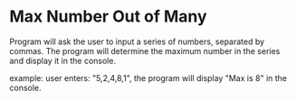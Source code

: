 # Max Number Out of Many

Program will ask the user to input a series of numbers, separated by commas.
The program will determine the maximum number in the series and display it in the console.

example: user enters: "5,2,4,8,1", the program will display "Max is 8" in the console.
